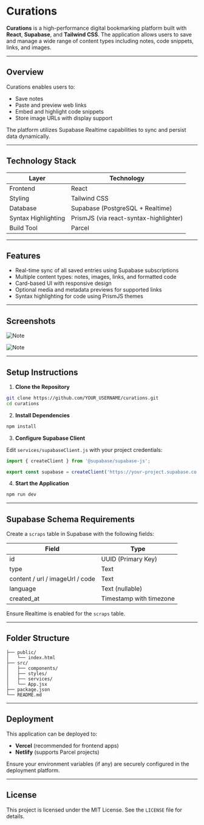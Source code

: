 # Curations

**Curations** is a high-performance digital bookmarking platform built with **React**, **Supabase**, and **Tailwind CSS**. The application allows users to save and manage a wide range of content types including notes, code snippets, links, and images. 

---

## Overview

Curations enables users to:

* Save notes
* Paste and preview web links
* Embed and highlight code snippets
* Store image URLs with display support

The platform utilizes Supabase Realtime capabilities to sync and persist data dynamically.

---

## Technology Stack

| Layer               | Technology                             |
| ------------------- | -------------------------------------- |
| Frontend            | React                                  |
| Styling             | Tailwind CSS                           |
| Database            | Supabase (PostgreSQL + Realtime)       |
| Syntax Highlighting | PrismJS (via react-syntax-highlighter) |
| Build Tool          | Parcel                                 |

---

## Features

* Real-time sync of all saved entries using Supabase subscriptions
* Multiple content types: notes, images, links, and formatted code
* Card-based UI with responsive design
* Optional media and metadata previews for supported links
* Syntax highlighting for code using PrismJS themes

---
## Screenshots
![Note](assests/image.png)

![Note](assests/imagetwo.png)


---

## Setup Instructions

1. **Clone the Repository**

```bash
git clone https://github.com/YOUR_USERNAME/curations.git
cd curations
```

2. **Install Dependencies**

```bash
npm install
```

3. **Configure Supabase Client**

Edit `services/supabaseClient.js` with your project credentials:

```js
import { createClient } from '@supabase/supabase-js';

export const supabase = createClient('https://your-project.supabase.co', 'public-anon-key');
```

4. **Start the Application**

```bash
npm run dev
```

---

## Supabase Schema Requirements

Create a `scraps` table in Supabase with the following fields:

| Field                           | Type                    |
| ------------------------------- | ----------------------- |
| id                              | UUID (Primary Key)      |
| type                            | Text                    |
| content / url / imageUrl / code | Text                    |
| language                        | Text (nullable)         |
| created\_at                     | Timestamp with timezone |

Ensure Realtime is enabled for the `scraps` table.

---

## Folder Structure

```
├── public/
│   └── index.html
├── src/
│   ├── components/
│   ├── styles/
│   ├── services/
│   └── App.jsx
├── package.json
└── README.md
```

---

## Deployment

This application can be deployed to:

* **Vercel** (recommended for frontend apps)
* **Netlify** (supports Parcel projects)

Ensure your environment variables (if any) are securely configured in the deployment platform.

---

## License

This project is licensed under the MIT License. See the `LICENSE` file for details.
